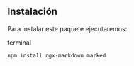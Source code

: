 ## Instalación

Para instalar este paquete ejecutaremos:

<code-block type="terminal">
  <span>terminal</span>

  ```bash
  npm install ngx-markdown marked
  ```
</code-block>
